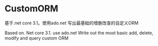 # CustomORM
基于.net core 3.1。使用ado.net 写出最基础的增删改查的自定义ORM

Based on. Net core 3.1. use ado.net Write out the most basic add, delete, modify and query custom ORM

